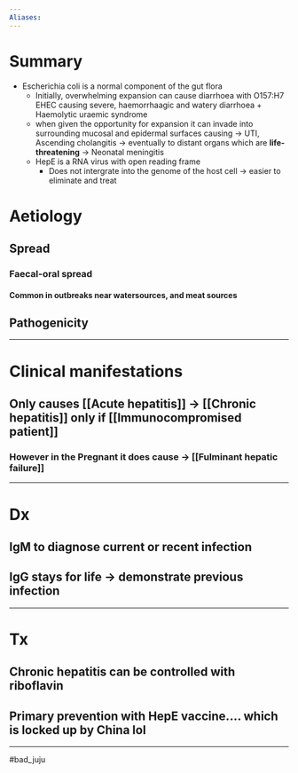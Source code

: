 ```yaml
---
Aliases:
---
```

# Summary
-   Escherichia coli is a normal component of the gut flora
    -   Initially, overwhelming expansion can cause diarrhoea with O157:H7 EHEC causing severe, haemorrhaagic and watery diarrhoea + Haemolytic uraemic syndrome
    -   when given the opportunity for expansion it can invade into surrounding mucosal and epidermal surfaces causing → UTI, Ascending cholangitis → eventually to distant organs which are **life-threatening** → Neonatal meningitis
    -   HepE is a RNA virus with open reading frame
		-   Does not intergrate into the genome of the host cell -> easier to eliminate and treat 
	
# Aetiology
## Spread
### Faecal-oral spread
#### Common in outbreaks near watersources, and meat sources 
## Pathogenicity

---
# Clinical manifestations
## Only causes [[Acute hepatitis]] -> [[Chronic hepatitis]] only if [[Immunocompromised patient]]
### However in the Pregnant it does cause -> [[Fulminant hepatic failure]]

---
# Dx
## IgM to diagnose current or recent infection
## IgG stays for life -> demonstrate previous infection 

---
# Tx 
## Chronic hepatitis can be controlled with riboflavin
## Primary prevention with HepE vaccine.... which is locked up by China lol




---
#bad_juju 